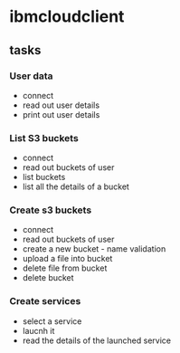 # ibmcloudclient

## tasks

### User data

- connect
- read out user details
- print out user details

### List S3 buckets

- connect
- read out buckets of user
- list buckets
- list all the details of a bucket

### Create s3 buckets

- connect
- read out buckets of user
- create a new bucket - name validation
- upload a file into bucket
- delete file from bucket
- delete bucket

### Create services

- select a service
- laucnh it
- read the details of the launched service